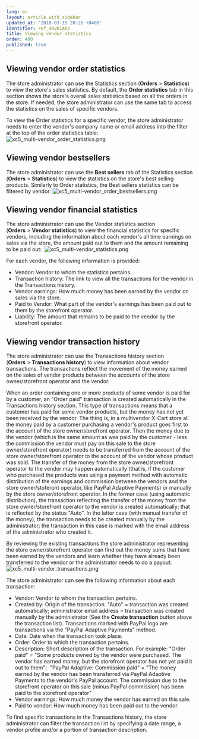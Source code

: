 ```yaml
---
lang: en
layout: article_with_sidebar
updated_at: '2018-03-15 20:25 +0400'
identifier: ref_4mvK1AKz
title: Viewing vendor statistics
order: 400
published: true
---
```

## Viewing vendor order statistics
The store administrator can use the Statistics section (**Orders** > **Statistics**) to view the store's sales statistics. By default, the **Order statistics** tab in this section shows the store's overall sales statistics based on all the orders in the store. If needed, the store administrator can use the same tab to access the statistics on the sales of specific vendors.

To view the Order statistics for a specific vendor, the store administrator needs to enter the vendor's company name or email address into the filter at the top of the order statistics table:
![xc5_multi-vendor_order_statistics.png]({{site.baseurl}}/attachments/ref_6kbIUy5R/xc5_multi-vendor_order_statistics.png)
   
   
## Viewing vendor bestsellers   
The store administrator can use the **Best sellers** tab of the Statistics section (**Orders** > **Statistics**) to view the statistics on the store's best selling products. Similarly to Order statistics, the Best sellers statistics can be filtered by vendor:
![xc5_multi-vendor_order_bestsellers.png]({{site.baseurl}}/attachments/ref_6kbIUy5R/xc5_multi-vendor_order_bestsellers.png)


## Viewing vendor financial statistics
The store administrator can use the Vendor statistics section (**Orders** > **Vendor statistics**) to view the financial statistics for specific vendors, including the information about each vendor's all time earnings on sales via the store, the amount paid out to them and the amount remaining to be paid out: 
![xc5_multi-vendor_statistics.png]({{site.baseurl}}/attachments/ref_6kbIUy5R/xc5_multi-vendor_statistics.png)
    
For each vendor, the following information is provided:
     
   *   Vendor: Vendor to whom the statistics pertains.
   *   Transaction history: The link to view all the transactions for the vendor in the Transactions history.
   *   Vendor earnings: How much money has been earned by the vendor on sales via the store.
   *   Paid to Vendor: What part of the vendor's earnings has been paid out to them by the storefront operator. 
   *   Liability: The amount that remains to be paid to the vendor by the storefront operator.

## Viewing vendor transaction history
The store administrator can use the Transactions history section (**Orders** > **Transactions history**) to view information about vendor transactions. The transactions reflect the movement of the money earned on the sales of vendor products between the accounts of the store owner/storefront operator and the vendor.

When an order containing one or more products of some vendor is paid for by a customer, an "Order paid" transaction is created automatically in the Transactions history section. This type of transactions means that a customer has paid for some vendor products, but the money has not yet been received by the vendor. The thing is, in a multivendor X-Cart store all the money paid by a customer purchasing a vendor's product goes first to the account of the store owner/storefront operator. Then the money due to the vendor (which is the same amount as was paid by the customer - less the commission the vendor must pay on this sale to the store owner/storefront operator) needs to be transferred from the account of the store owner/storefront operator to the account of the vendor whose product was sold. The transfer of the money from the store owner/storefront operator to the vendor may happen automatically (that is, if the customer who purchased the products was using a payment method with automatic distribution of the earnings and commission between the vendors and the store owner/stoferont operator, like PayPal Adaptive Payments) or manually by the store owner/storefront operator. In the former case (using automatic distribution), the transaction reflecting the transfer of the money from the store owner/storefront operator to the vendor is created automatically; that is reflected by the status "Auto". In the latter case (with manual transfer of the money), the transaction needs to be created manually by the administrator; the transaction in this case is marked with the email address of the administrator who created it.

By reviewing the existing transactions the store administrator representing the store owner/storefront operator can find out the money sums that have been earned by the vendors and learn whether they have already been transferred to the vendor or the administrator needs to do a payout. 
![xc5_multi-vendor_transactions.png]({{site.baseurl}}/attachments/ref_6kbIUy5R/xc5_multi-vendor_transactions.png)
    
The store administrator can see the following information about each transaction:
    
   *   Vendor: Vendor to whom the transaction pertains.
   *   Created by: Origin of the transaction. "Auto" = transaction was created automatically; administrator email address = transaction was created manually by the administrator (See the **Create transaction** button above the transaction list). Transactions marked with PayPal logo are transactions via the "PayPal Adaptive Payments" method.
   *   Date: Date when the transaction took place.
   *   Order: Order to which the transaction pertains.
   *   Description: Short description of the transaction. For example:
        "Order paid" = "Some products owned by the vendor were purchased. The vendor has earned money, but the storefront operator has not yet paid it out to them"; 
        "PayPal Adaptive: Commission paid" = "The money earned by the vendor has been transferred via PayPal Adaptive Payments to the vendor's PayPal account. The commission due to the storefront operator on this sale (minus PayPal commission) has been paid to the storefront operator"
   *   Vendor earnings: How much money the vendor has earned on this sale.
   *   Paid to vendor: How much money has been paid out to the vendor.

To find specific transactions in the Transactions history, the store administrator can filter the transaction list by specifying a date range, a vendor profile and/or a portion of transaction description.
